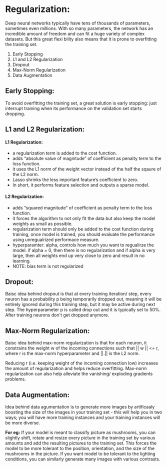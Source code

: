 # Regularization:

Deep neural networks typically have tens of thousands of parameters, sometimes even millions. With so many parameters, the network has an incredible amount of freedom and can fit a huge variety of complex datasets. But this great flexi bility also means that it is prone to overfitting the training set.

1. Early Stopping
2. L1 and L2 Regularization
3. Dropout
4. Max-Norm Regularization
5. Data Augmentation

## Early Stopping:
To avoid overfitting the training set, a great solution is early stopping: just interrupt training when its performance on the validation set starts dropping.

## L1 and L2 Regularization:
#### L1 Regularization:
- a regularization term is added to the cost function.
- adds “absolute value of magnitude” of coefficient as penalty term to the loss function.
- it uses the L1 norm of the weight vector instead of the half the sqaure of the L2 norm.
- Lasso shrinks the less important feature’s coefficient to zero.
- In short, it performs feature selection and outputs a sparse model.


#### L2 Regularization:
- adds “squared magnitude” of coefficient as penalty term to the loss function.
- it forces the algorithm to not only fit the data but also keep the model weights as small as possible.
- regularization term should only be added to the cost function during training, once model is trained, you should evaluate the performance using unregualrized performace measure.
- hyperparamter: alpha, controls how much you want to regualirze the model. if alpha = 0, then there is no regularization and if alpha is very large, then all weights end up very close to zero and result in no learning.
-  NOTE: bias term is not regularized

## Dropout:
Baisc idea behind dropout is that at every training iteration/ step, every neuron has a probability p being temporarily dropped out, meaning it will be entirely ignored during this training step, but it may be active during next step. The hyperparameter p is called drop out and it is typically set to 50%. After training neurons don't get dropped anymore.

## Max-Norm Regularization:
Baisc idea behind max-norm regularization is that for each neuron, it constrains the weight w of the incoming connections such that || w || <= r, where r is the max-norm hyperparameter and ||.|| is the L2 norm.

Reducing r (i.e. keeping weight of the incoming connection low) increases the amount of regularization and helps reduce overfitting. Max-norm regularization can also help alleviate the vanishing/ exploding gradients problems.

## Data Augmentation:
Idea behind data agumentation is to generate more images by artificaaly boosting the size of the images in your training set - this will help you in two ways; you will have more training instances and your training instances will be more diverse.

**For eg:** If your model is meant to classify picture as mushrooms, you can slightly shift, rotate and resize every picture in the training set by various amounts and add the resulting pictures to the training set. This forces the model to be more tolerant to the position, orientation, and the size of the mushrooms in the picture. If you want model to be tolerant to the lighting conditions, you can similarly generate many images with various contrasts. 






